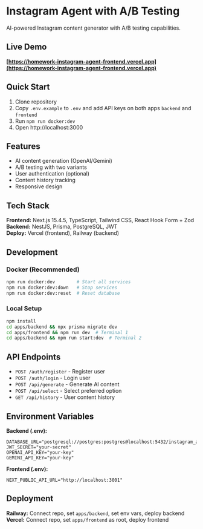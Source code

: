 # Instagram Agent with A/B Testing

AI-powered Instagram content generator with A/B testing capabilities.

## Live Demo

**[https://homework-instagram-agent-frontend.vercel.app](https://homework-instagram-agent-frontend.vercel.app)**

## Quick Start

1. Clone repository
2. Copy `.env.example` to `.env` and add API keys on both apps `backend` and `frontend`
3. Run `npm run docker:dev`
4. Open http://localhost:3000

## Features

- AI content generation (OpenAI/Gemini)
- A/B testing with two variants
- User authentication (optional)
- Content history tracking
- Responsive design

## Tech Stack

**Frontend:** Next.js 15.4.5, TypeScript, Tailwind CSS, React Hook Form + Zod  
**Backend:** NestJS, Prisma, PostgreSQL, JWT  
**Deploy:** Vercel (frontend), Railway (backend)

## Development

### Docker (Recommended)

```bash
npm run docker:dev        # Start all services
npm run docker:dev:down   # Stop services
npm run docker:dev:reset  # Reset database
```

### Local Setup

```bash
npm install
cd apps/backend && npx prisma migrate dev
cd apps/frontend && npm run dev  # Terminal 1
cd apps/backend && npm run start:dev  # Terminal 2
```

## API Endpoints

- `POST /auth/register` - Register user
- `POST /auth/login` - Login user
- `POST /api/generate` - Generate AI content
- `POST /api/select` - Select preferred option
- `GET /api/history` - User content history

## Environment Variables

**Backend (.env):**

```env
DATABASE_URL="postgresql://postgres:postgres@localhost:5432/instagram_agent"
JWT_SECRET="your-secret"
OPENAI_API_KEY="your-key"
GEMINI_API_KEY="your-key"
```

**Frontend (.env):**

```env
NEXT_PUBLIC_API_URL="http://localhost:3001"
```

## Deployment

**Railway:** Connect repo, set `apps/backend`, set env vars, deploy backend  
**Vercel:** Connect repo, set `apps/frontend` as root, deploy frontend
